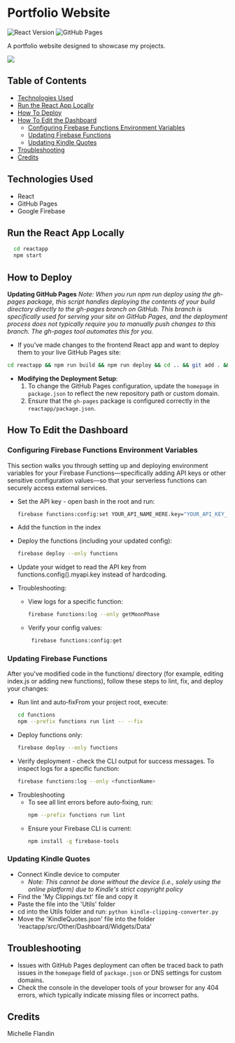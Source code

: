 # Portfolio Website

![React Version](https://img.shields.io/badge/React-18.2.0-61dafb.svg)
![GitHub Pages](https://img.shields.io/badge/Platform-GitHub%20Pages-222.svg)

A portfolio website designed to showcase my projects.

<a href="https://michellef.dev" target="_blank">
  <img src="https://img.shields.io/badge/Website-michellef.dev-6da360?style=for-the-badge">
</a>

## Table of Contents

- [Technologies Used](#technologies-used)
- [Run the React App Locally](#run-the-react-app-locally)
- [How To Deploy](#how-to-deploy)
- [How To Edit the Dashboard](#how-to-edit-the-dashboard)
  - [Configuring Firebase Functions Environment Variables](#configuring-firebase-functions-environment-variables)
  - [Updating Firebase Functions](#updating-firebase-functions)
  - [Updating Kindle Quotes](#updating-kindle-quotes)
- [Troubleshooting](#troubleshooting)
- [Credits](#credits)

## Technologies Used

- React
- GitHub Pages
- Google Firebase


## Run the React App Locally

```bash
  cd reactapp
  npm start
```

## How to Deploy

**Updating GitHub Pages**
_Note: When you run npm run deploy using the gh-pages package, this script handles deploying the contents of your build directory directly to the gh-pages branch on GitHub. This branch is specifically used for serving your site on GitHub Pages, and the deployment process does not typically require you to manually push changes to this branch. The gh-pages tool automates this for you._

- If you’ve made changes to the frontend React app and want to deploy them to your live GitHub Pages site:

```bash
cd reactapp && npm run build && npm run deploy && cd .. && git add . && git commit -m "Update" && git push origin main
```

- **Modifying the Deployment Setup**:
  1. To change the GitHub Pages configuration, update the `homepage` in `package.json` to reflect the new repository path or custom domain.
  2. Ensure that the `gh-pages` package is configured correctly in the `reactapp/package.json`.

## How To Edit the Dashboard

### Configuring Firebase Functions Environment Variables

This section walks you through setting up and deploying environment variables for your Firebase Functions—specifically adding API keys or other sensitive configuration values—so that your serverless functions can securely access external services.

- Set the API key - open bash in the root and run:
  ```bash
  firebase functions:config:set YOUR_API_NAME_HERE.key="YOUR_API_KEY_HERE"
  ```
- Add the function in the index
- Deploy the functions (including your updated config):
  ```bash
  firebase deploy --only functions
  ```
- Update your widget to read the API key from functions.config().myapi.key instead of hardcoding.
- Troubleshooting:

  - View logs for a specific function:
    ```bash
    firebase functions:log --only getMoonPhase
    ```
  - Verify your config values:
    ```bash
     firebase functions:config:get
    ```

### Updating Firebase Functions

After you've modified code in the functions/ directory (for example, editing index.js or adding new functions), follow these steps to lint, fix, and deploy your changes:
- Run lint and auto‑fixFrom your project root, execute:
  ```bash
  cd functions
  npm --prefix functions run lint -- --fix
  ```
- Deploy functions only:
  ```bash
  firebase deploy --only functions
  ```
- Verify deployment - check the CLI output for success messages. To inspect logs for a specific function:
  ```bash
  firebase functions:log --only <functionName>
  ```
- Troubleshooting
  - To see all lint errors before auto‑fixing, run:
    ```bash
    npm --prefix functions run lint
    ```
  - Ensure your Firebase CLI is current:
    ```bash
    npm install -g firebase-tools
    ```

### Updating Kindle Quotes

- Connect Kindle device to computer
  - _Note: This cannot be done without the device (i.e., solely using the online platform) due to Kindle's strict copyright policy_
- Find the 'My Clippings.txt' file and copy it
- Paste the file into the 'Utils' folder
- cd into the Utils folder and run: `python kindle-clipping-converter.py`
- Move the 'KindleQuotes.json' file into the folder 'reactapp/src/Other/Dashboard/Widgets/Data'

## Troubleshooting

- Issues with GitHub Pages deployment can often be traced back to path issues in the `homepage` field of `package.json` or DNS settings for custom domains.
- Check the console in the developer tools of your browser for any 404 errors, which typically indicate missing files or incorrect paths.

<!--
## To DO
- Pull changes locally
- Add author for Brothers Karamazov in Books.json
- Add Fennec project data to json: 
    "fennec": {
        "title": "Fox Animation",
        "short": "An 8-bit inspired side-scrolling animation synced to music.",
        "long": "This React app renders a retro fox animation synced to an original music track. Built with HTML5 Canvas and React, the animation is modular and configurable, with sprite transitions and parallax backgrounds triggered by audio timing.",
        "tags": [
            "react",
            "canvas"
        ],
        "links": {
            "demo": "https://fennec.michellef.dev",
            "video": "",
            "repo": "https://github.com/michellevit/Fennec-Animation"
        }
    },
.github/workflows/deploy.yml
- Remove workflow
- Add Fennec screenshot
- Fix widgets
-->


## Credits

Michelle Flandin
